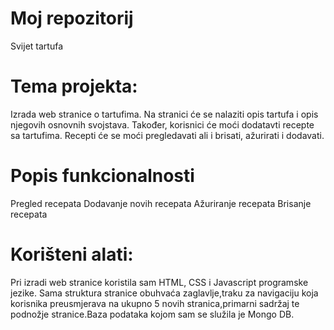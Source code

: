 # Moj repozitorij
 Svijet tartufa

# Tema projekta: 
Izrada web stranice o tartufima. Na stranici će se nalaziti opis tartufa i opis njegovih osnovnih svojstava. Također, korisnici će moći dodatavti recepte sa tartufima. Recepti će se moći pregledavati ali i brisati, ažurirati i dodavati.

# Popis funkcionalnosti
Pregled recepata
Dodavanje novih recepata
Ažuriranje recepata
Brisanje recepata

# Korišteni alati:
Pri izradi web stranice koristila sam HTML, CSS i Javascript programske jezike. Sama struktura stranice obuhvaća zaglavlje,traku za navigaciju koja korisnika preusmjerava na ukupno 5 novih stranica,primarni sadržaj te podnožje stranice.Baza podataka kojom sam se služila je Mongo DB.
